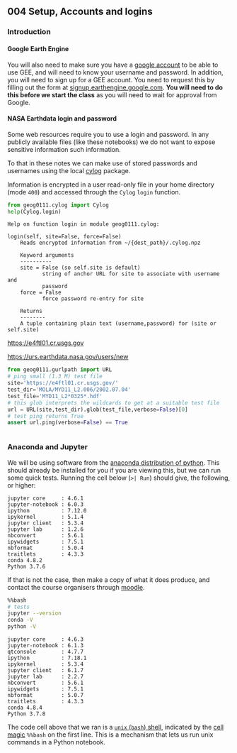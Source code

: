 ## 004 Setup, Accounts and logins

### Introduction

#### Google Earth Engine


You will also need to make sure you have a [google account](https://support.google.com/accounts/answer/27441?hl=en) to be able to use GEE, and will need to know your username and password. In addition, you will need to sign up for a GEE account. You need to request this by filling out the form at [signup.earthengine.google.com]( https://signup.earthengine.google.com/). **You will need to do this before we start the class** as you will need to wait for approval from Google.


#### NASA Earthdata login and password

Some web resources require you to use a login and password. In any publicly available files (like these notebooks) we do not want to expose sensitive information such information.

To that in these notes we can make use of stored passwords and usernames using the local [cylog](geog0111/cylog.py) package. 

Information is encrypted in a user read-only file in your home directory (mode `400`) and accessed through the `Cylog`  `login` function.


```python
from geog0111.cylog import Cylog
help(Cylog.login)
```

    Help on function login in module geog0111.cylog:
    
    login(self, site=False, force=False)
        Reads encrypted information from ~/{dest_path}/.cylog.npz
        
        Keyword arguments
        ----------
        site = False (so self.site is default)
               string of anchor URL for site to associate with username and
               password
        force = False
               force password re-entry for site
        
        Returns
        --------
        A tuple containing plain text (username,password) for (site or self.site)
    


https://e4ftl01.cr.usgs.gov
   

https://urs.earthdata.nasa.gov/users/new


```python
from geog0111.gurlpath import URL
# ping small (1.3 M) test file
site='https://e4ftl01.cr.usgs.gov/'
test_dir='MOLA/MYD11_L2.006/2002.07.04'
test_file='MYD11_L2*0325*.hdf'
# this glob interprets the wildcards to get at a suitable test file
url = URL(site,test_dir).glob(test_file,verbose=False)[0]
# test ping returns True
assert url.ping(verbose=False) == True
```


```python

```

    
### Anaconda and Jupyter
    
We will be using software from the [anaconda distribution of python](https://anaconda.org/anaconda/python). This should already be installed for you if you are viewing this, but we can run some quick tests. Running the cell below (`>| Run`) should give, the following, or higher:
    
    jupyter core     : 4.6.1
    jupyter-notebook : 6.0.3
    ipython          : 7.12.0
    ipykernel        : 5.1.4
    jupyter client   : 5.3.4
    jupyter lab      : 1.2.6
    nbconvert        : 5.6.1
    ipywidgets       : 7.5.1
    nbformat         : 5.0.4
    traitlets        : 4.3.3
    conda 4.8.2
    Python 3.7.6
    
If that is not the case, then make a copy of what it does produce, and contact the course organisers through [moodle](https://moodle.ucl.ac.uk/course/view.php?id=21495). 




```bash
%%bash 
# tests 
jupyter --version
conda -V
python -V
```

    jupyter core     : 4.6.3
    jupyter-notebook : 6.1.3
    qtconsole        : 4.7.7
    ipython          : 7.18.1
    ipykernel        : 5.3.4
    jupyter client   : 6.1.7
    jupyter lab      : 2.2.7
    nbconvert        : 5.6.1
    ipywidgets       : 7.5.1
    nbformat         : 5.0.7
    traitlets        : 4.3.3
    conda 4.8.4
    Python 3.7.8


The code cell above that we ran is a [`unix` (`bash`) shell](https://en.wikipedia.org/wiki/Bash_(Unix_shell)), indicated by the [cell magic](https://ipython.readthedocs.io/en/stable/interactive/magics.html) `%%bash` on the first line. This is a mechanism that lets us run unix commands in a Python notebook.


```python

```
